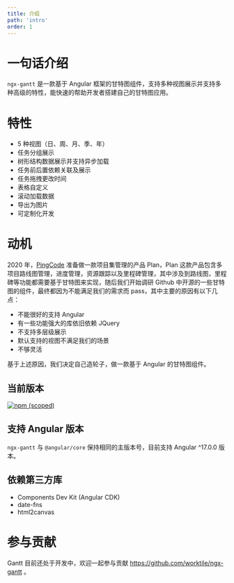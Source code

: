 ```yaml
---
title: 介绍
path: 'intro'
order: 1
---
```


# 一句话介绍

`ngx-gantt` 是一款基于 Angular 框架的甘特图组件，支持多种视图展示并支持多种高级的特性，能快速的帮助开发者搭建自己的甘特图应用。

# 特性

- 5 种视图（日、周、月、季、年）
- 任务分组展示
- 树形结构数据展示并支持异步加载
- 任务前后置依赖关联及展示
- 任务拖拽更改时间
- 表格自定义
- 滚动加载数据
- 导出为图片
- 可定制化开发

# 动机

2020 年，[PingCode](https://pingcode.com) 准备做一款项目集管理的产品 Plan，Plan 这款产品包含多项目路线图管理，进度管理，资源跟踪以及里程碑管理，其中涉及到路线图，里程碑等功能都需要基于甘特图来实现，随后我们开始调研 Github 中开源的一些甘特图的组件，最终都因为不能满足我们的需求而 pass，其中主要的原因有以下几点：

- 不能很好的支持 Angular
- 有一些功能强大的库依旧依赖 JQuery
- 不支持多层级展示
- 默认支持的视图不满足我们的场景
- 不够灵活

基于上述原因，我们决定自己造轮子，做一款基于 Angular 的甘特图组件。

## 当前版本

[![npm (scoped)](https://img.shields.io/npm/v/@worktile/gantt?style=flat-square)](https://www.npmjs.com/package/@worktile/gantt)

## 支持 Angular 版本

`ngx-gantt` 与 `@angular/core` 保持相同的主版本号，目前支持 Angular ^17.0.0 版本。

## 依赖第三方库

- Components Dev Kit (Angular CDK)
- date-fns
- html2canvas

# 参与贡献

Gantt 目前还处于开发中，欢迎一起参与贡献 https://github.com/worktile/ngx-gantt 。
